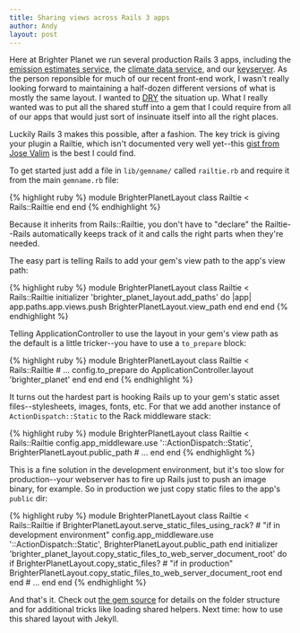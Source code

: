 ```yaml
---
title: Sharing views across Rails 3 apps
author: Andy
layout: post
---
```


Here at Brighter Planet we run several production Rails 3 apps, including the [emission estimates service](http://carbon.brighterplanet.com), the [climate data service](http://data.brighterplanet.com), and our [keyserver](http://keys.brighterplanet.com). As the person reponsible for much of our recent front-end work, I wasn't really looking forward to maintaining a half-dozen different versions of what is mostly the same layout. I wanted to [DRY](http://www.c2.com/cgi/wiki?DontRepeatYourself) the situation up. What I really wanted was to put all the shared stuff into a gem that I could require from all of our apps that would just sort of insinuate itself into all the right places.

Luckily Rails 3 makes this possible, after a fashion. The key trick is giving your plugin a Railtie, which isn't documented very well yet--this [gist from Jose Valim](https://gist.github.com/e139fa787aa882c0aa9c) is the best I could find.

To get started just add a file in `lib/gemname/` called `railtie.rb` and require it from the main `gemname.rb` file:

{% highlight ruby %}
module BrighterPlanetLayout
  class Railtie < Rails::Railtie
  end
end
{% endhighlight %}

Because it inherits from Rails::Railtie, you don't have to "declare" the Railtie--Rails automatically keeps track of it and calls the right parts when they're needed.

The easy part is telling Rails to add your gem's view path to the app's view path:

{% highlight ruby %}
module BrighterPlanetLayout
  class Railtie < Rails::Railtie
    initializer 'brighter_planet_layout.add_paths' do |app|
      app.paths.app.views.push BrighterPlanetLayout.view_path
    end
  end
end
{% endhighlight %}

Telling ApplicationController to use the layout in your gem's view path as the default is a little tricker--you have to use a `to_prepare` block:

{% highlight ruby %}
module BrighterPlanetLayout
  class Railtie < Rails::Railtie
    # ...
    config.to_prepare do
      ApplicationController.layout 'brighter_planet'
    end
  end
end
{% endhighlight %}

It turns out the hardest part is hooking Rails up to your gem's static asset files--stylesheets, images, fonts, etc. For that we add another instance of `ActionDispatch::Static` to the Rack middleware stack:

{% highlight ruby %}
module BrighterPlanetLayout
  class Railtie < Rails::Railtie
    config.app_middleware.use '::ActionDispatch::Static', BrighterPlanetLayout.public_path
    # ...
  end
end
{% endhighlight %}

This is a fine solution in the development environment, but it's too slow for production--your webserver has to fire up Rails just to push an image binary, for example. So in production we just copy static files to the app's `public` dir:

{% highlight ruby %}
module BrighterPlanetLayout
  class Railtie < Rails::Railtie
    if BrighterPlanetLayout.serve_static_files_using_rack? # "if in development environment"
      config.app_middleware.use '::ActionDispatch::Static', BrighterPlanetLayout.public_path
    end
    initializer 'brighter_planet_layout.copy_static_files_to_web_server_document_root' do
      if BrighterPlanetLayout.copy_static_files? # "if in production"
        BrighterPlanetLayout.copy_static_files_to_web_server_document_root
      end
    end
    # ...
  end
end
{% endhighlight %}

And that's it. Check out [the gem source](http://github.com/brighterplanet/brighter_planet_layout) for details on the folder structure and for additional tricks like loading shared helpers. Next time: how to use this shared layout with Jekyll.
